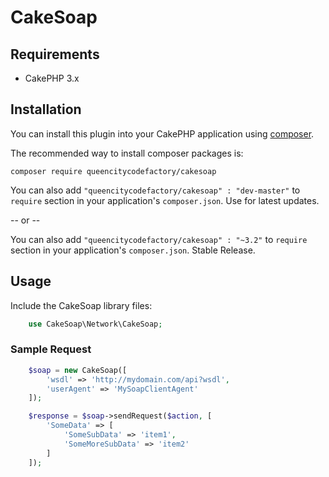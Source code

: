 # CakeSoap

## Requirements
* CakePHP 3.x

## Installation

You can install this plugin into your CakePHP application using [composer](http://getcomposer.org).

The recommended way to install composer packages is:

```
composer require queencitycodefactory/cakesoap
```

You can also add `"queencitycodefactory/cakesoap" : "dev-master"` to `require` section in your application's `composer.json`. Use for latest updates.

-- or --

You can also add `"queencitycodefactory/cakesoap" : "~3.2"` to `require` section in your application's `composer.json`. Stable Release.

## Usage

Include the CakeSoap library files:
```php
    use CakeSoap\Network\CakeSoap;
```

### Sample Request

```php
    $soap = new CakeSoap([
        'wsdl' => 'http://mydomain.com/api?wsdl',
        'userAgent' => 'MySoapClientAgent'
    ]);

    $response = $soap->sendRequest($action, [
        'SomeData' => [
            'SomeSubData' => 'item1',
            'SomeMoreSubData' => 'item2'
        ]
    ]);
```

